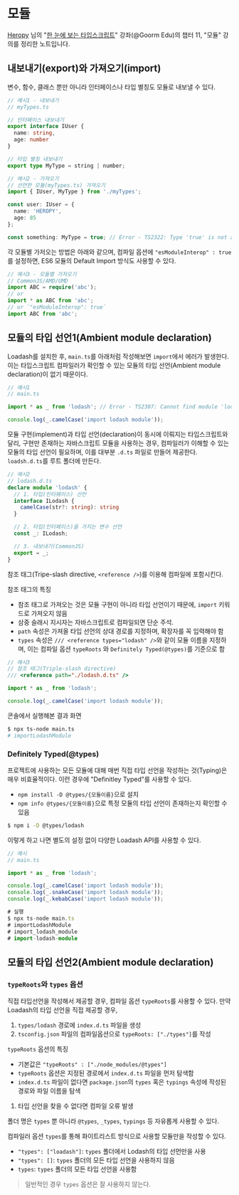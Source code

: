 # 모듈

[Heropy](https://heropy.blog/) 님의 "[한 눈에 보는 타입스크립트](https://edu.goorm.io/learn/lecture/22106/%ED%95%9C-%EB%88%88%EC%97%90-%EB%B3%B4%EB%8A%94-%ED%83%80%EC%9E%85%EC%8A%A4%ED%81%AC%EB%A6%BD%ED%8A%B8/)" 강좌(@Goorm Edu)의 챕터 11, "모듈" 강의를 정리한 노트입니다.

## 내보내기(export)와 가져오기(import)

변수, 함수, 클래스 뿐만 아니라 인터페이스나 타입 별칭도 모듈로 내보낼 수 있다.

```ts
// 예시1 - 내보내기
// myTypes.ts

// 인터페이스 내보내기
export interface IUser {
  name: string,
  age: number
}

// 타입 별칭 내보내기
export type MyType = string | number;
```

```ts
// 예시2 - 가져오기
// 선언한 모듈(myTypes.ts) 가져오기
import { IUser, MyType } from './myTypes';

const user: IUser = {
  name: 'HEROPY',
  age: 85
};

const something: MyType = true; // Error - TS2322: Type 'true' is not assignable to type 'MyType'.
```

각 모듈별 가저오는 방법은 아래와 같으며, 컴파일 옵션에 `"esModuleInterop" : true`를 설정하면, ES6 모듈의 Default Import 방식도 사용할 수 있다.

```ts
// 예시3 - 모듈별 가저오기
// CommonJS/AMD/UMD
import ABC = require('abc');
// or
import * as ABC from 'abc';
// or `"esModuleInterop": true`
import ABC from 'abc';
```

## 모듈의 타입 선언1(Ambient module declaration)

Loadash를 설치한 후, `main.ts`를 아래처럼 작성해보면 `import`에서 에러가 발생한다. 이는 타입스크립트 컴파일러가 확인할 수 있는 모듈의 타입 선언(Ambient module declaration)이 없기 때문이다.

```ts
// 예시1
// main.ts

import * as _ from 'lodash'; // Error - TS2307: Cannot find module 'lodash'.

console.log(_.camelCase('import lodash module'));
```

모듈 구현(implement)과 타입 선언(declaration)이 동시에 이뤄지는 타입스크립트와 달리, 구현만 존재하는 자바스크립트 모듈을 사용하는 경우, 컴파일러가 이해할 수 있는 모듈의 타입 선언이 필요하며, 이를 대부분 `.d.ts` 파일로 만들어 제공한다. `loadsh.d.ts`를 루트 폴더에 만든다.

```ts
// 예시2
// lodash.d.ts
declare module 'lodash' {
  // 1. 타입(인터페이스) 선언
  interface ILodash {
    camelCase(str?: string): string
  }

  // 2. 타입(인터페이스)을 가지는 변수 선언
  const _: ILodash;

  // 3. 내보내기(CommonJS)
  export = _;
}
```

참조 태그(Tripe-slash directive, `<reference />`)를 이용해 컴파일에 포함시킨다.

참조 태그의 특징

- 참조 태그로 가져오는 것은 모듈 구현이 아니라 타입 선언이기 때문에, `import` 키워드로 가져오지 않음
- 삼중 슬래시 지시자는 자바스크립트로 컴파일되면 단순 주석.
- `path` 속성은 가져올 타입 선언의 상대 경로를 지정하며, 확장자를 꼭 입력해야 함
- `types` 속성은 `/// <reference types="lodash" />`와 같이 모듈 이름을 지정하며, 이는 컴파일 옵션 `typeRoots` 와 `Definitely Typed(@types)`를 기준으로 함

```ts
// 예시3
// 참조 태그(Triple-slash directive)
/// <reference path="./lodash.d.ts" />

import * as _ from 'lodash';

console.log(_.camelCase('import lodash module'));
```

콘솔에서 실행해본 결과 화면

```sh
$ npx ts-node main.ts
# importLodashModule
```

### Definitely Typed(@types)

프로젝트에 사용하는 모든 모듈에 대해 매번 직접 타입 선언을 작성하는 것(Typing)은 매우 비효율적이다. 이런 경우에 "Definitley Typed"를 사용할 수 있다.

- `npm install -D @types/{모듈이름}`으로 설치
- `npm info @types/{모듈이름}`으로 특정 모듈의 타입 선언이 존재하는지 확인할 수 있음

```sh
$ npm i -D @types/lodash
```

이렇게 하고 나면 별도의 설정 없이 다양한 Loadash API를 사용할 수 있다.

```ts
// 예시
// main.ts

import * as _ from 'lodash';

console.log(_.camelCase('import lodash module'));
console.log(_.snakeCase('import lodash module'));
console.log(_.kebabCase('import lodash module'));
```

```ts
# 실행
$ npx ts-node main.ts
# importLodashModule
# import_lodash_module
# import-lodash-module
```

## 모듈의 타입 선언2(Ambient module declaration)

### `typeRoots`와 `types` 옵션

직접 타입선언을 작성해서 제공할 경우, 컴파일 옵션 `typeRoots`를 사용할 수 있다. 만약 Loadash의 타입 선언을 직접 제공할 경우,

1. `types/lodash` 경로에 `index.d.ts` 파일을 생성
1. `tsconfig.json` 파일의 컴파일옵션으로 `typeRoots: ["./types"]`를 작성

`typeRoots` 옵션의 특징

- 기본값은 `"typeRoots" : ["./node_modules/@types"]`
- `typeRoots` 옵션은 지정된 경로에서 `index.d.ts` 파일을 먼저 탐색함
- `index.d.ts` 파일이 없다면 `package.json`의 `types` 혹은 `typings` 속성에 작성된 경로와 파일 이름을 탐색
1. 타입 선언을 찾을 수 없다면 컴파일 오류 발생

폴더 명은 `types` 뿐 아니라 `@types`, `_types`, `typings` 등 자유롭게 사용할 수 있다.

컴파일러 옵션 `types`를 통해 화이트리스트 방식으로 사용할 모듈만을 작성할 수 있다.

- `"types": ["loadash"]`: `types` 폴더에서 Lodash의 타입 선먼만을 사용
- `"types": []`: `types` 폴더의 모든 타입 선언을 사용하지 않음
- `types`: `types` 폴더의 모든 타입 선언을 사용함

> 일반적인 경우 `types` 옵션은 잘 사용하지 않는다.
